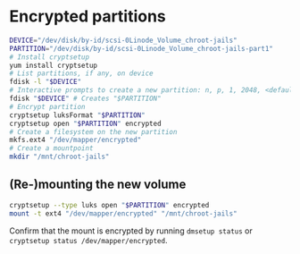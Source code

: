 # Encrypted partitions

```bash
DEVICE="/dev/disk/by-id/scsi-0Linode_Volume_chroot-jails"
PARTITION="/dev/disk/by-id/scsi-0Linode_Volume_chroot-jails-part1"
# Install cryptsetup
yum install cryptsetup
# List partitions, if any, on device
fdisk -l "$DEVICE"
# Interactive prompts to create a new partition: n, p, 1, 2048, <default>, w
fdisk "$DEVICE" # Creates "$PARTITION"
# Encrypt partition
cryptsetup luksFormat "$PARTITION"
cryptsetup open "$PARTITION" encrypted
# Create a filesystem on the new partition
mkfs.ext4 "/dev/mapper/encrypted"
# Create a mountpoint
mkdir "/mnt/chroot-jails"
```

## (Re-)mounting the new volume
```bash
cryptsetup --type luks open "$PARTITION" encrypted
mount -t ext4 "/dev/mapper/encrypted" "/mnt/chroot-jails"
```
Confirm that the mount is encrypted by running `dmsetup status` or `cryptsetup status /dev/mapper/encrypted`.
